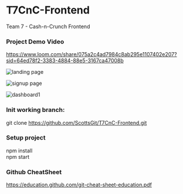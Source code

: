 # T7CnC-Frontend
Team 7 - Cash-n-Crunch Frontend  

### Project Demo Video
https://www.loom.com/share/075a2c4ad7984c8ab295e1107402e207?sid=64ed78f2-3383-4884-88e5-3167ca47008b  


![landing page](https://github.com/ScottsGit/T7CnC-Frontend/assets/17536863/74eab397-9b7f-4a9f-ae24-40e289df8270)
&nbsp;&nbsp;

![signup page](https://github.com/ScottsGit/T7CnC-Frontend/assets/17536863/0cd404f6-3487-443c-beee-49dd98660148)

![dashboard1](https://github.com/ScottsGit/T7CnC-Frontend/assets/17536863/2bc6585e-6554-483b-a818-a421502ef6ff)


### Init working branch:
git clone https://github.com/ScottsGit/T7CnC-Frontend.git  

### Setup project
npm install  
npm start  


### Github CheatSheet
https://education.github.com/git-cheat-sheet-education.pdf  
